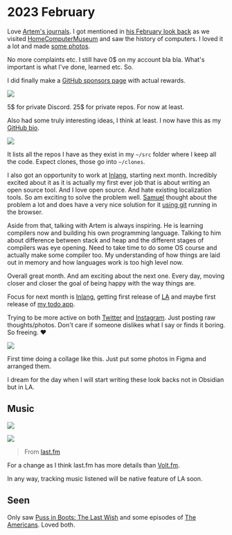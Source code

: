 # 2023 February

Love [Artem's journals](https://agentcooper.io/). I got mentioned in [his February look back](https://agentcooper.io/posts/february-2023/) as we visited [HomeComputerMuseum](https://www.homecomputermuseum.nl/#intro) and saw the history of computers. I loved it a lot and made [some photos](https://twitter.com/nikitavoloboev/status/1629949668296646658).

No more complaints etc. I still have 0$ on my account bla bla. What's important is what I've done, learned etc. So.

I did finally make a [GitHub sponsors page](https://github.com/sponsors/nikitavoloboev) with actual rewards.

![](https://images.nikiv.dev/github-sponsors-23.png)

5$ for private Discord. 25$ for private repos. For now at least.

Also had some truly interesting ideas, I think at least. I now have this as my [GitHub bio](https://github.com/nikitavoloboev).

![](https://images.nikiv.dev/github-bio-23.png)

It lists all the repos I have as they exist in my `~/src` folder where I keep all the code. Expect clones, those go into `~/clones`.

I also got an opportunity to work at [Inlang](https://inlang.com/), starting next month. Incredibly excited about it as it is actually my first ever job that is about writing an open source tool. And I love open source. And hate existing localization tools. So am exciting to solve the problem well. [Samuel](https://github.com/samuelstroschein) thought about the problem a lot and does have a very nice solution for it [using git](https://inlang.com/blog/notes-on-git-based-architecture) running in the browser.

Aside from that, talking with Artem is always inspiring. He is learning compilers now and building his own programming language. Talking to him about difference between stack and heap and the different stages of compilers was eye opening. Need to take time to do some OS course and actually make some compiler too. My understanding of how things are laid out in memory and how languages work is too high level now.

Overall great month. And am exciting about the next one. Every day, moving closer and closer the goal of being happy with the way things are.

Focus for next month is [Inlang](https://inlang.com/), getting first release of [LA](https://github.com/learn-anything/learn-anything/) and maybe first release of [my todo app](https://github.com/nikitavoloboev/zen).

Trying to be more active on both [Twitter](https://twitter.com/nikitavoloboev) and [Instagram](https://www.instagram.com/nikitavoloboev/). Just posting raw thoughts/photos. Don't care if someone dislikes what I say or finds it boring. So freeing. ♥️

![](https://images.nikiv.dev/february-photos-23.png)

First time doing a collage like this. Just put some photos in Figma and arranged them.

I dream for the day when I will start writing these look backs not in Obsidian but in LA.

## Music

![](https://images.nikiv.dev/february-artists-albums-23.png)

![](https://images.nikiv.dev/february-songs-23.png)

> From [last.fm](https://www.last.fm/user/playfullyExist)

For a change as I think last.fm has more details than [Volt.fm](https://volt.fm/nikitavoloboev).

In any way, tracking music listened will be native feature of LA soon.

## Seen

Only saw [‎Puss in Boots: The Last Wish](https://letterboxd.com/film/puss-in-boots-the-last-wish/) and some episodes of [The Americans](https://trakt.tv/shows/the-americans-2013). Loved both.
